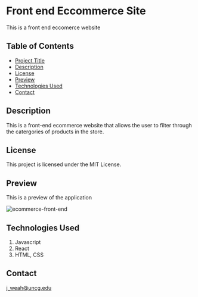 # Front end Eccommerce Site
This is a front end eccomerce website

## Table of Contents

- [Project Title](#project-title)
- [Description](#description)
- [License](#license)
- [Preview](#preview)
- [Technologies Used](#technologies-used)
- [Contact](#contact)

## Description
This is a front-end ecommerce website that allows the user to 
filter through the catergories of products in the store.

## License

This project is licensed under the MIT License.

## Preview

This is a preview of the application

![ecommerce-front-end](https://github.com/jweah2385/React-ecommerce/assets/134350647/2bd9e8bd-1edf-43e7-857c-a8623a80c01a)


## Technologies Used

1. Javascript
2. React
2. HTML, CSS

## Contact

j_weah@uncg.edu
